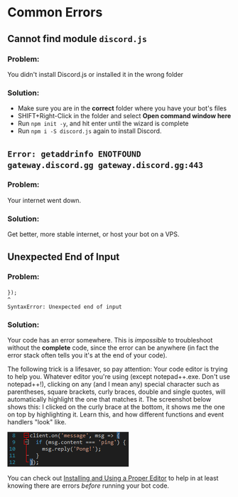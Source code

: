 # Common Errors

## Cannot find module `discord.js`

### Problem:

You didn't install Discord.js or installed it in the wrong folder

### Solution:

* Make sure you are in the **correct** folder where you have your bot's files
* SHIFT+Right-Click in the folder and select **Open command window here**
* Run `npm init -y`, and hit enter until the wizard is complete
* Run `npm i -S discord.js` again to install Discord.

## `Error: getaddrinfo ENOTFOUND gateway.discord.gg gateway.discord.gg:443`

### Problem:

Your internet went down.

### Solution:

Get better, more stable internet, or host your bot on a VPS.

## Unexpected End of Input

### Problem:

```text
});
^
SyntaxError: Unexpected end of input
```

### Solution:

Your code has an error somewhere. This is _impossible_ to troubleshoot without the **complete** code, since the error can be anywhere \(in fact the error stack often tells you it's at the end of your code\).

The following trick is a lifesaver, so pay attention: Your code editor is trying to help you. Whatever editor you're using \(except notepad++.exe. Don't use notepad++!\), clicking on any \(and I mean any\) special character such as parentheses, square brackets, curly braces, double and single quotes, will automatically highlight the one that matches it. The screenshot below shows this: I clicked on the curly brace at the bottom, it shows me the one on top by highlighting it. Learn this, and how different functions and event handlers "look" like.

![](.gitbook/assets/editorhelp.png)

You can check out [Installing and Using a Proper Editor](other-guides/installing-and-using-a-proper-editor.md) to help in at least knowing there are errors _before_ running your bot code.

